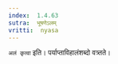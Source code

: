```yaml
---
index:  1.4.63
sutra:  भूषणेऽलम्
vritti:  nyasa
---
```


`अलं कृत्वा` इति। पर्याप्ताविहालंशब्दो वत्र्तते।
